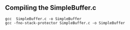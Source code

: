 ## Compiling the SimpleBuffer.c

```
gcc  SimpleBuffer.c -o SimpleBuffer 
gcc -fno-stack-protector SimpleBuffer.c -o SimpleBuffer
```
